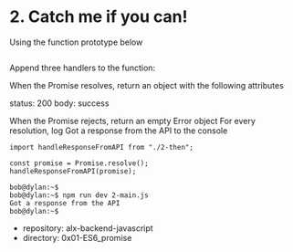 # 2. Catch me if you can!



Using the function prototype below
```function handleResponseFromAPI(promise)
```
Append three handlers to the function:

When the Promise resolves, return an object with the following attributes


status: 200
body: success

When the Promise rejects, return an empty Error object
For every resolution, log Got a response from the API to the console

```bob@dylan:~$ cat 2-main.js
import handleResponseFromAPI from "./2-then";

const promise = Promise.resolve();
handleResponseFromAPI(promise);

bob@dylan:~$ 
bob@dylan:~$ npm run dev 2-main.js 
Got a response from the API
bob@dylan:~$ 
```


 - repository: alx-backend-javascript
 - directory: 0x01-ES6_promise
